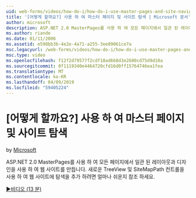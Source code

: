 ```yaml
---
uid: web-forms/videos/how-do-i/how-do-i-use-master-pages-and-site-navigation
title: '[어떻게 할까요?] 사용 하 여 마스터 페이지 및 사이트 탐색 | Microsoft 문서'
author: microsoft
description: ASP.NET 2.0 MasterPages를 사용 하 여 모든 페이지에서 일관 된 레이아웃과 디자인을 사용 하 여 웹 사이트를 만듭니다. 웹 사이트에 탐색을 추가 하려면 얼마나 쉬운지 보기...
ms.author: riande
ms.date: 01/11/2006
ms.assetid: e598bb3b-4e2e-4a71-a255-3ee89061ce7a
msc.legacyurl: /web-forms/videos/how-do-i/how-do-i-use-master-pages-and-site-navigation
msc.type: video
ms.openlocfilehash: f12f2d79577f2cdf18ad668d3e2600cd75d9d10a
ms.sourcegitcommit: 0f1119340e4464720cfd16d0ff15764746ea1fea
ms.translationtype: MT
ms.contentlocale: ko-KR
ms.lasthandoff: 04/09/2019
ms.locfileid: "59405224"
---
```

# <a name="how-do-i-use-master-pages-and-site-navigation"></a>[어떻게 할까요?] 사용 하 여 마스터 페이지 및 사이트 탐색

by [Microsoft](https://github.com/microsoft)

ASP.NET 2.0 MasterPages를 사용 하 여 모든 페이지에서 일관 된 레이아웃과 디자인을 사용 하 여 웹 사이트를 만듭니다. 새로운 TreeView 및 SiteMapPath 컨트롤을 사용 하 여 웹 사이트에 탐색을 추가 하려면 얼마나 쉬운지 참조 하세요.

[&#9654;비디오 (13 분)](https://channel9.msdn.com/Blogs/ASP-NET-Site-Videos/how-do-i-use-master-pages-and-site-navigation)
